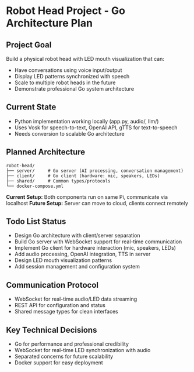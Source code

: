 # Robot Head Project - Go Architecture Plan

## Project Goal
Build a physical robot head with LED mouth visualization that can:
- Have conversations using voice input/output
- Display LED patterns synchronized with speech
- Scale to multiple robot heads in the future
- Demonstrate professional Go system architecture

## Current State
- Python implementation working locally (app.py, audio/, llm/)
- Uses Vosk for speech-to-text, OpenAI API, gTTS for text-to-speech
- Needs conversion to scalable Go architecture

## Planned Architecture
```
robot-head/
├── server/     # Go server (AI processing, conversation management)
├── client/     # Go client (hardware: mic, speakers, LEDs)  
├── shared/     # Common types/protocols
└── docker-compose.yml
```

**Current Setup:** Both components run on same Pi, communicate via localhost
**Future Setup:** Server can move to cloud, clients connect remotely

## Todo List Status
- Design Go architecture with client/server separation
- Build Go server with WebSocket support for real-time communication
- Implement Go client for hardware interaction (mic, speakers, LEDs)
- Add audio processing, OpenAI integration, TTS in server
- Design LED mouth visualization patterns
- Add session management and configuration system

## Communication Protocol
- WebSocket for real-time audio/LED data streaming
- REST API for configuration and status
- Shared message types for clean interfaces

## Key Technical Decisions
- Go for performance and professional credibility
- WebSocket for real-time LED synchronization with audio
- Separated concerns for future scalability
- Docker support for easy deployment